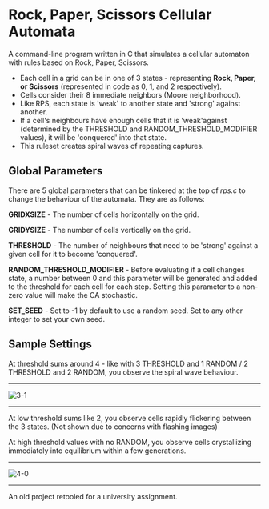 # Rock, Paper, Scissors Cellular Automata
A command-line program written in C that simulates a cellular automaton with rules based on Rock, Paper, Scissors. 

- Each cell in a grid can be in one of 3 states - representing **Rock, Paper, or Scissors** (represented in code as 0, 1, and 2 respectively).
- Cells consider their 8 immediate neighbors (Moore neighborhood).
- Like RPS, each state is 'weak' to another state and 'strong' against another.
- If a cell's neighbours have enough cells that it is 'weak'against (determined by the THRESHOLD and RANDOM_THRESHOLD_MODIFIER values), it will be 'conquered' into that state.
- This ruleset creates spiral waves of repeating captures.

## Global Parameters
There are 5 global parameters that can be tinkered at the top of *rps.c* to change the behaviour of the automata. They are as follows:

**GRIDXSIZE** - The number of cells horizontally on the grid.

**GRIDYSIZE** - The number of cells vertically on the grid.

**THRESHOLD** - The number of neighbours that need to be 'strong' against a given cell for it to become 'conquered'.

**RANDOM_THRESHOLD_MODIFIER** - Before evaluating if a cell changes state, a number between 0 and this parameter will be generated and added to the threshold for each cell for each step. Setting this parameter to a non-zero value will make the CA stochastic. 

**SET_SEED** - Set to -1 by default to use a random seed. Set to any other integer to set your own seed.

## Sample Settings

At threshold sums around 4 - like with 3 THRESHOLD and 1 RANDOM / 2 THRESHOLD and 2 RANDOM, you observe the spiral wave behaviour.

---
![3-1](https://github.com/user-attachments/assets/8a219f99-c280-4e59-8343-d0ce605668e7)

---
At low threshold sums like 2, you observe cells rapidly flickering between the 3 states. (Not shown due to concerns with flashing images)


At high threshold values with no RANDOM, you observe cells crystallizing immediately into equilibrium within a few generations.

---
![4-0](https://github.com/user-attachments/assets/974cbfe3-91a9-4ee6-b077-3ce908391ec7)



---
An old project retooled for a university assignment.
